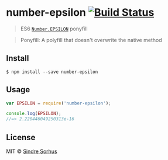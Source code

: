# number-epsilon [![Build Status](https://travis-ci.org/sindresorhus/number-epsilon.svg?branch=master)](https://travis-ci.org/sindresorhus/number-epsilon)

> ES6 [`Number.EPSILON`](https://developer.mozilla.org/en-US/docs/Web/JavaScript/Reference/Global_Objects/Number/EPSILON) ponyfill

> Ponyfill: A polyfill that doesn't overwrite the native method


## Install

```
$ npm install --save number-epsilon
```


## Usage

```js
var EPSILON = require('number-epsilon');

console.log(EPSILON);
//=> 2.220446049250313e-16
```


## License

MIT © [Sindre Sorhus](http://sindresorhus.com)
